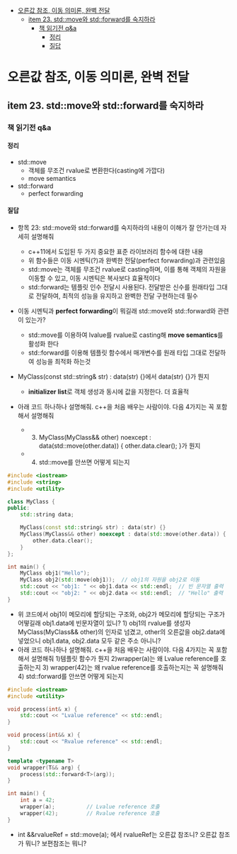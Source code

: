 - [오른값 참조, 이동 의미론, 완벽 전달](#오른값-참조-이동-의미론-완벽-전달)
  - [item 23. std::move와 std::forward를 숙지하라](#item-23-stdmove와-stdforward를-숙지하라)
    - [책 읽기전 q\&a](#책-읽기전-qa)
      - [정리](#정리)
      - [질답](#질답)

# 오른값 참조, 이동 의미론, 완벽 전달

## item 23. std::move와 std::forward를 숙지하라

### 책 읽기전 q&a

#### 정리

- std::move
  - 객체를 무조건 rvalue로 변환한다(casting에 가깝다)
  - move semantics
- std::forward
  - perfect forwarding

#### 질답

- 항목 23: std::move와 std::forward를 숙지하라의 내용이 이해가 잘 안가는데 자세히 설명해줘
  - c++11에서 도입된 두 가지 중요한 표준 라이브러리 함수에 대한 내용
  - 위 함수들은 이동 시멘틱(?)과 완벽한 전달(perfect forwarding)과 관련있음
  - std::move는 객체를 무조건 rvalue로 casting하며, 이를 통해 객체의 자원을 이동할 수 있고, 이동 시멘틱은 복사보다 효율적이다
  - std::forward는 템플릿 인수 전달시 사용된다. 전달받은 신수를 원래타입 그대로 전달하여, 최적의 성능을 유지하고 완벽한 전달 구현하는데 필수

- 이동 시멘틱과 **perfect forwarding**이 뭐길래 std::move와 std::forward와 관련이 있는가?
  - std::move를 이용하여 lvalue를 rvalue로 casting해 **move semantics**를 활성화 한다
  - std::forward를 이용해 템플릿 함수에서 매개변수를 원래 타입 그대로 전달하여 성능을 최적화 하는것
- MyClass(const std::string& str) : data(str) {}에서 data(str) {}가 뭔지
  - **initializer list**로 객체 생성과 동시에 값을 지정한다. 더 효율적
- 아래 코드 하나하나 설명해줘. c++을 처음 배우는 사람이야. 다음 4가지는 꼭 포함해서 설명해줘 
  - 3) MyClass(MyClass&& other) noexcept : data(std::move(other.data)) { other.data.clear(); }가 뭔지
  - 4) std::move를 안쓰면 어떻게 되는지
```c++
#include <iostream>
#include <string>
#include <utility>

class MyClass {
public:
    std::string data;

    MyClass(const std::string& str) : data(str) {}
    MyClass(MyClass&& other) noexcept : data(std::move(other.data)) {
        other.data.clear();
    }
};

int main() {
    MyClass obj1("Hello");
    MyClass obj2(std::move(obj1));  // obj1의 자원을 obj2로 이동
    std::cout << "obj1: " << obj1.data << std::endl;  // 빈 문자열 출력
    std::cout << "obj2: " << obj2.data << std::endl;  // "Hello" 출력
}
```
- 위 코드에서 obj1이 메모리에 할당되는 구조와, obj2가 메모리에 할당되는 구조가 어떻길래 obj1.data에 빈문자열이 있니? 1) obj1의 rvalue를 생성자 MyClass(MyClass&& other)의 인자로 넘겼고, other의 오른값을 obj2.data에 넣었으니 obj1.data, obj2.data 모두 같은 주소 아니니?
- 아래 코드 하나하나 설명해줘. c++을 처음 배우는 사람이야. 다음 4가지는 꼭 포함해서 설명해줘 1)템플릿 함수가 뭔지 2)wrapper(a)는 왜 Lvalue reference를 호출하는지 3) wrapper(42)는 왜 rvalue reference를 호출하는지는 꼭 설명해줘 4) std::forward를 안쓰면 어떻게 되는지
```c++
#include <iostream>
#include <utility>

void process(int& x) {
    std::cout << "Lvalue reference" << std::endl;
}

void process(int&& x) {
    std::cout << "Rvalue reference" << std::endl;
}

template <typename T>
void wrapper(T&& arg) {
    process(std::forward<T>(arg));
}

int main() {
    int a = 42;
    wrapper(a);          // Lvalue reference 호출
    wrapper(42);         // Rvalue reference 호출
}
```
- int &&rvalueRef = std::move(a); 에서 rvalueRef는 오른값 참조니? 오른값 참조가 뭐니? 보편참조는 뭐니?